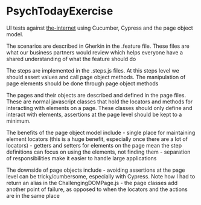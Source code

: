 # PsychTodayExercise

UI tests against [the-internet](http://the-internet.herokuapp.com/) using Cucumber, Cypress and the page object model. 

The scenarios are described in Gherkin in the .feature file. These files are what our business partners would review which helps everyone
    have a shared understanding of what the feature should do

The steps are implemented in the .steps.js files. At this steps level we should assert values and call page object methods. The manipulation of page elements should be
    done through page object methods

The pages and their objects are described and defined in the page files. These are normal javascript classes that hold the locators and methods for interacting
    with elements on a page. These classes should only define and interact with elements, assertions at the page level should be kept to a minimum.

The benefits of the page object model include 
    - single place for maintaining element locators (this is a huge benefit, especially once there are a lot of locators)
    - getters and setters for elements on the page mean the step definitions can focus on using the elements, not finding them
    - separation of responsibilities make it easier to handle large applications

The downside of page objects include
    - avoiding assertions at the page level can be tricky/cumbersome, especially with Cypress. Note how I had to return an alias in the ChallengingDOMPage.js
    - the page classes add another point of failure, as opposed to when the locators and the actions are in the same place